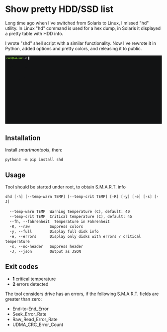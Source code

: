 # Show pretty HDD/SSD list

Long time ago when I've switched from Solaris to Linux, I missed "hd" utility.
In Linux "hd" command is used for a hex dump, in Solaris it displayed a pretty
table with HDD info.

I wrote "shd" shell script with a similar functionality. Now I've rewrote it in
Python, added options and pretty colors, and releasing it to public.

<img src="https://raw.githubusercontent.com/alttch/shd/master/demo.gif" />

## Installation

Install *smartmontools*, then:

```
python3 -m pip install shd
```

## Usage

Tool should be started under root, to obtain S.M.A.R.T. info

```
shd [-h] [--temp-warn TEMP] [--temp-crit TEMP] [-R] [-y] [-e] [-s] [-J]

  --temp-warn TEMP  Warning temperature (C), default: 40
  --temp-crit TEMP  Critical temperature (C), default: 45
  --fh, --fahrenheit  Temperature in Fahrenheit
  -R, --raw         Suppress colors
  -y, --full        Display full disk info
  -e, --errors      Display only disks with errors / critical temperature
  -s, --no-header   Suppress header
  -J, --json        Output as JSON
```

## Exit codes

* **1** critical temperature
* **2** errors detected

The tool considers drive has an errors, if the following S.M.A.R.T. fields are
greater than zero:

* End-to-End_Error
* Seek_Error_Rate
* Raw_Read_Error_Rate
* UDMA_CRC_Error_Count
